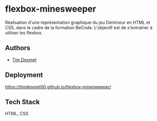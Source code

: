 # flexbox-minesweeper

Réalisation d'une représentation graphique du jeu Démineur en HTML et CSS, dans le cadre de la formation BeCode. L'objectif est de s'entraîner à utiliser les flexbox.

## Authors

- [Tim Desmet](https://github.com/TimDesmet00)

## Deployment

https://timdesmet00.github.io/flexbox-minesweeper/

## Tech Stack

HTML, CSS
